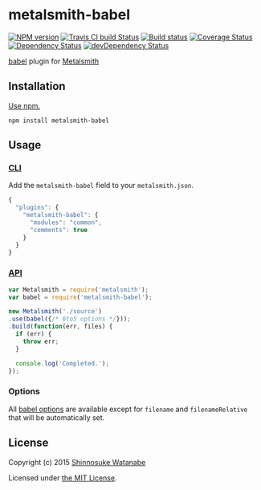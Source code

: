 # metalsmith-babel

[![NPM version](https://img.shields.io/npm/v/metalsmith-babel.svg)](https://www.npmjs.com/package/metalsmith-babel)
[![Travis CI build Status](https://img.shields.io/travis/babel/metalsmith-babel.svg?style=flat)](https://travis-ci.org/babel/metalsmith-babel)
[![Build status](https://ci.appveyor.com/api/projects/status/k49tibi2lsbl0xk2?svg=true)](https://ci.appveyor.com/project/ShinnosukeWatanabe/metalsmith-babel)
[![Coverage Status](https://img.shields.io/coveralls/babel/metalsmith-babel.svg)](https://coveralls.io/r/babel/metalsmith-babel)
[![Dependency Status](https://img.shields.io/david/babel/metalsmith-babel.svg?label=deps)](https://david-dm.org/babel/metalsmith-babel)
[![devDependency Status](https://img.shields.io/david/dev/babel/metalsmith-babel.svg?label=devDeps)](https://david-dm.org/babel/metalsmith-babel#info=devDependencies)

[babel](https://babeljs.io/) plugin for [Metalsmith](http://www.metalsmith.io/)

## Installation

[Use npm.](https://docs.npmjs.com/cli/install)

```
npm install metalsmith-babel
```

## Usage

### [CLI](https://github.com/segmentio/metalsmith#cli)

Add the `metalsmith-babel` field to your `metalsmith.json`.

```javascript
{
  "plugins": {
    "metalsmith-babel": {
      "modules": "common",
      "comments": true
    }
  }
}
```

### [API](https://github.com/segmentio/metalsmith#api)

```javascript
var Metalsmith = require('metalsmith');
var babel = require('metalsmith-babel');

new Metalsmith('./source')
.use(babel({/* 6to5 options */}));
.build(function(err, files) {
  if (err) {
    throw err;
  }

  console.log('Completed.');
});
```

### Options

All [babel options](https://babeljs.io/docs/usage/options/) are available except for `filename` and `filenameRelative` that will be automatically set.

## License

Copyright (c) 2015 [Shinnosuke Watanabe](https://github.com/shinnn)

Licensed under [the MIT License](./LICENSE).

